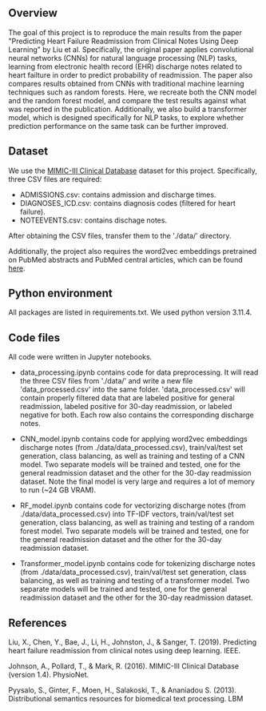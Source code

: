 ## Overview
The goal of this project is to reproduce the main results from the paper "Predicting Heart Failure Readmission from Clinical Notes Using Deep Learning" by Liu et al. Specifically, the original paper applies convolutional neural networks (CNNs) for natural language processing (NLP) tasks, learning from electronic health record (EHR) discharge notes related to heart failture in order to predict probability of readmission. The paper also compares results obtained from CNNs with traditional machine learning techniques such as random forests. Here, we recreate both the CNN model and the random forest model, and compare the test results against what was reported in the publication. Additionally, we also build a transformer model, which is designed specifically for NLP tasks, to explore whether prediction performance on the same task can be further improved.

## Dataset
We use the [MIMIC-III Clinical Database](https://physionet.org/content/mimiciii/1.4/) dataset for this project. Specifically, three CSV files are required: 

- ADMISSIONS.csv: contains admission and discharge times.
- DIAGNOSES_ICD.csv: contains diagnosis codes (filtered for heart failure).
- NOTEEVENTS.csv: contains dischage notes. 

After obtaining the CSV files, transfer them to the './data/' directory.

Additionally, the project also requires the word2vec embeddings pretrained on PubMed abstracts and PubMed central articles, which can be found [here](http://bio.nlplab.org/).

## Python environment
All packages are listed in requirements.txt. We used python version 3.11.4.

## Code files
All code were written in Jupyter notebooks.

- data_processing.ipynb contains code for data preprocessing. It will read the three CSV files from './data/' and write a new file 'data_processed.csv' into the same folder. 'data_processed.csv' will contain properly filtered data that are labeled positive for general readmission, labeled positive for 30-day readmission, or labeled negative for both. Each row also contains the corresponding discharge notes.

- CNN_model.ipynb contains code for applying word2vec embeddings discharge notes (from ./data/data_processed.csv), train/val/test set generation, class balancing, as well as training and testing of a CNN model. Two separate models will be trained and tested, one for the general readmission dataset and the other for the 30-day readmission dataset. Note the final model is very large and requires a lot of memory to run (~24 GB VRAM).

- RF_model.ipynb contains code for vectorizing discharge notes (from ./data/data_processed.csv) into TF-IDF vectors, train/val/test set generation, class balancing, as well as training and testing of a random forest model. Two separate models will be trained and tested, one for the general readmission dataset and the other for the 30-day readmission dataset.

- Transformer_model.ipynb contains code for tokenizing discharge notes (from ./data/data_processed.csv), train/val/test set generation, class balancing, as well as training and testing of a transformer model. Two separate models will be trained and tested, one for the general readmission dataset and the other for the 30-day readmission dataset.

## References
Liu, X., Chen, Y., Bae, J., Li, H., Johnston, J., & Sanger, T. (2019). Predicting heart failure readmission from clinical notes using deep learning. IEEE.

Johnson, A., Pollard, T., & Mark, R. (2016). MIMIC-III Clinical Database (version 1.4). PhysioNet. 

Pyysalo, S., Ginter, F., Moen, H., Salakoski, T., & Ananiadou S. (2013). Distributional semantics resources for biomedical text processing. LBM